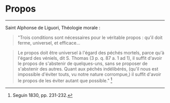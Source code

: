 # Propos

***

Saint Alphonse de Liguori, Théologie morale :

> "Trois conditions sont nécessaires pour le véritable propos : qu'il doit ferme, universel, et efficace...

> Le propos doit être universel à l'égard des péchés mortels, parce qu'à l'égard des véniels, dit S. Thomas (3 p. q. 87 a. 1 ad 1), il suffit d'avoir le propos de s'abstenir de quelques-uns, sans se proposer de s'abstenir des autres. Quant aux péchés indélibérés, (qu'il nous est impossible d'éviter touts, vu notre nature corrompue,) il suffit d'avoir le propos de les éviter autant que possible." [^1]

[^1]: Seguin 1830, pp. 231-232.
